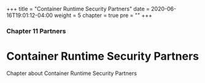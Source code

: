 +++
title = "Container Runtime Security Partners"
date = 2020-06-16T19:01:12-04:00
weight = 5
chapter = true
pre = "<b></b>"
+++

### Chapter 11 Partners

# Container Runtime Security Partners

Chapter about Container Runtime Security Partners